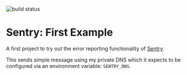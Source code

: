 ![build status](https://travis-ci.org/hgbrown/sentry-first-example.svg?branch=master)

# Sentry: First Example

A first project to try out the error reporting functionality of [Sentry](https://sentry.io).

This sends simple message using my private DNS which it expects to be configured via an environment variable: `SENTRY_DNS`.

